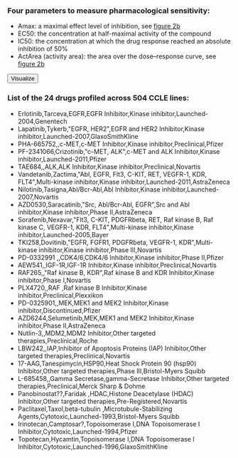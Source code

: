 ### **Four parameters to measure pharmacological sensitivity:**
* Amax: a maximal effect level of inhibition, see [figure 2b](https://www.nature.com/articles/nature11003/figures/2)
* EC50: the concentration at half-maximal activity of the compound
* IC50: the concentration at which the drug response reached an absolute inhibition of 50%
* ActArea (activity area): the area over the dose–response curve, see [figure 2b](https://www.nature.com/articles/nature11003/figures/2) 

<button name="button" onclick="this.onViz">Visualize</button>

### **List of the 24 drugs profiled across 504 CCLE lines:**
* Erlotinib,Tarceva,EGFR,EGFR Inhibitor,Kinase inhibitor,Launched-2004,Genentech
* Lapatinib,Tykerb,"EGFR, HER2",EGFR and HER2 Inhibitor,Kinase inhibitor,Launched-2007,GlaxoSmithKline
* PHA-665752,,c-MET,c-MET Inhibitor,Kinase inhibitor,Preclinical,Pfizer
* PF-2341066,Crizotinib,"c-MET, ALK",c-MET and ALK Inhibitor,Kinase inhibitor,Launched-2011,Pfizer
* TAE684,,ALK,ALK Inhibitor,Kinase inhibitor,Preclinical,Novartis
* Vandetanib,Zactima,"Abl, EGFR, Flt3, C-KIT, RET, VEGFR-1, KDR, FLT4",Multi-kinase inhibitor,Kinase inhibitor,Launched-2011,AstraZeneca
* Nilotinib,Tasigna,Abl/Bcr-Abl,Abl Inhibitor,Kinase inhibitor,Launched-2007,Novartis
* AZD0530,Saracatinib,"Src, Abl/Bcr-Abl, EGFR",Src and Abl inhibitor,Kinase inhibitor,Phase II,AstraZeneca
* Sorafenib,Nexavar,"Flt3, C-KIT, PDGFRbeta, RET, Raf kinase B, Raf kinase C, VEGFR-1, KDR, FLT4",Multi-kinase inhibitor,Kinase inhibitor,Launched-2005,Bayer
* TKI258,Dovitinib,"EGFR, FGFR1, PDGFRbeta, VEGFR-1, KDR",Multi-kinase inhibitor,Kinase inhibitor,Phase III,Novartis
* PD-0332991 ,,CDK4/6,CDK4/6 Inhibitor,Kinase inhibitor,Phase II,Pfizer
* AEW541,,IGF-1R,IGF-1R Inhibitor,Kinase inhibitor,Preclinical,Novartis
* RAF265,,"Raf kinase B, KDR",Raf kinase B and KDR Inhibitor,Kinase inhibitor,Phase I,Novartis
* PLX4720,,RAF ,Raf kinase B Inhibitor,Kinase inhibitor,Preclinical,Plexxikon
* PD-0325901,,MEK,MEK1 and MEK2 Inhibitor,Kinase inhibitor,Discontinued,Pfizer
* AZD6244,Selumetinib,MEK,MEK1 and MEK2 Inhibitor,Kinase inhibitor,Phase II,AstraZeneca
* Nutlin-3,,MDM2,MDM2 Inhibitor,Other targeted therapies,Preclinical,Roche
* LBW242,,IAP,Inhibitor of Apoptosis Proteins (IAP) Inhibitor,Other targeted therapies,Preclinical,Novartis
* 17-AAG,Tanespimycin,HSP90,Heat Shock Protein 90 (hsp90) Inhibitor,Other targeted therapies,Phase III,Bristol-Myers Squibb
* L-685458,,Gamma Secretase,gamma-Secretase Inhibitor,Other targeted therapies,Preclinical,Merck Sharp & Dohme
* Panobinostat??,Faridak ,HDAC,Histone Deacetylase (HDAC) Inhibitor,Other targeted therapies,Pre-Registered,Novartis
* Paclitaxel,Taxol,beta-tubulin ,Microtubule-Stabilizing Agents,Cytotoxic,Launched-1993,Bristol-Myers Squibb
* Irinotecan,Camptosar?,Topoisomerase I,DNA Topoisomerase I Inhibitor,Cytotoxic,Launched-1994,Pfizer
* Topotecan,Hycamtin,Topoisomerase I,DNA Topoisomerase I Inhibitor,Cytotoxic,Launched-1996,GlaxoSmithKline

<br>
<br>

